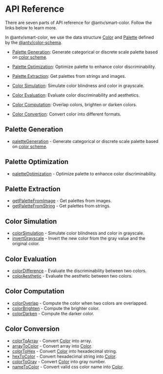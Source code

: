 # API Reference

There are seven parts of API reference for @antv/smart-color. Follow the links below to learn more. 

In @antv/smart-color, we use the data structure [Color](https://github.com/antvis/color-schema#color) and [Palette](https://github.com/antvis/color-schema#palette) defined by the [@antv/color-schema](https://github.com/antvis/color-schema#readme).

* [Palette Generation](#palette-generation): Generate categorical or discrete scale palette based on [color scheme](https://github.com/neoddish/color-palette-json-schema#colorschemetype).
  
* [Palette Optimization](#palette-optimization): Optimize palette to enhance color discriminability.

* [Palette Extraction](#palette-extraction): Get palettes from strings and images.
  
* [Color Simulation](#color-simulation): Simulate color blindness and color in grayscale.

* [Color Evaluation](#color-evaluation): Evaluate color discriminability and aesthetics.

* [Color Computation](#color-computation): Overlap colors, brighten or darken colors.

* [Color Convertion](#color-conversion): Convert color into different formats.

## Palette Generation

* [paletteGeneration](./generators.md#paletteGeneration) - Generate categorical or discrete scale palette based on [color scheme](https://github.com/neoddish/color-palette-json-schema#colorschemetype).

## Palette Optimization

* [paletteOptimization](./optimizers.md#paletteOptimization) - Optimize palette to enhance color discriminability.
  
## Palette Extraction

* [getPaletteFromImage](./extractors.md#getPaletteFromImage) - Get palettes from images.
* [getPaletteFromString](./extractors.md#getPaletteFromString) - Get palettes from strings.

## Color Simulation

* [colorSimulation](./simulators.md#colorSimulation) - Simulate color blindness and color in grayscale.
* [invertGrayscale](./simulators.md#invertGrayscale) - Invert the new color from the gray value and the original color.

## Color Evaluation

* [colorDifference](./evaluators.md#colorDifference) - Evaluate the discriminability between two colors.
* [colorAesthetic](./evaluators.md#colorAesthetic) - Evaluate the aesthetic between two colors.

## Color Computation

* [colorOverlap](./colorComputation.md#colorOverlap) - Compute the color when two colors are overlapped.
* [colorBrighten](./colorComputation.md#colorBrighten) - Compute the brighter color.
* [colorDarken](./colorComputation.md#colorDarken) - Compute the darker color.

## Color Conversion

* [colorToArray](./colorConversion.md#colorToArray) - Convert [Color](https://github.com/neoddish/color-palette-json-schema#color) into array.
* [arrayToColor](./colorConversion.md#arrayToColor) - Convert array into [Color](https://github.com/neoddish/color-palette-json-schema#color).
* [colorToHex](./colorConversion.md#colorToHex) - Convert [Color](https://github.com/neoddish/color-palette-json-schema#color) into hexadecimal string.
* [hexToColor](./colorConversion.md#hexToColor) - Convert hexadecimal string into [Color](https://github.com/neoddish/color-palette-json-schema#color).
* [colorToGray](./colorConversion.md#colorToGray) - Convert [Color](https://github.com/neoddish/color-palette-json-schema#color) into gray number.
* [nameToColor](./colorConversion.md#nameToColor) - Convert valid css color name into [Color](https://github.com/neoddish/color-palette-json-schema#color).
